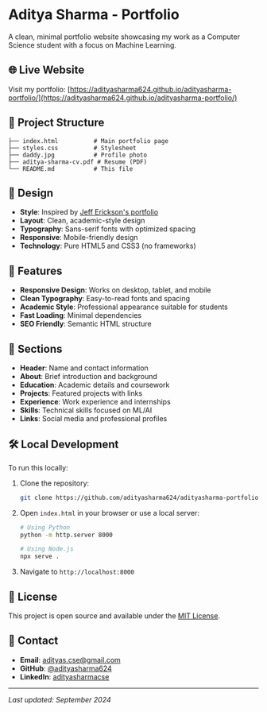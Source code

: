 # Aditya Sharma - Portfolio

A clean, minimal portfolio website showcasing my work as a Computer Science student with a focus on Machine Learning.

## 🌐 Live Website

Visit my portfolio: [https://adityasharma624.github.io/adityasharma-portfolio/](https://adityasharma624.github.io/adityasharma-portfolio/)

## 📁 Project Structure

```
├── index.html          # Main portfolio page
├── styles.css          # Stylesheet
├── daddy.jpg           # Profile photo
├── aditya-sharma-cv.pdf # Resume (PDF)
└── README.md           # This file
```

## 🎨 Design

- **Style**: Inspired by [Jeff Erickson's portfolio](https://jeffe.cs.illinois.edu/)
- **Layout**: Clean, academic-style design
- **Typography**: Sans-serif fonts with optimized spacing
- **Responsive**: Mobile-friendly design
- **Technology**: Pure HTML5 and CSS3 (no frameworks)

## 🚀 Features

- **Responsive Design**: Works on desktop, tablet, and mobile
- **Clean Typography**: Easy-to-read fonts and spacing
- **Academic Style**: Professional appearance suitable for students
- **Fast Loading**: Minimal dependencies
- **SEO Friendly**: Semantic HTML structure

## 📱 Sections

- **Header**: Name and contact information
- **About**: Brief introduction and background
- **Education**: Academic details and coursework
- **Projects**: Featured projects with links
- **Experience**: Work experience and internships
- **Skills**: Technical skills focused on ML/AI
- **Links**: Social media and professional profiles

## 🛠️ Local Development

To run this locally:

1. Clone the repository:
   ```bash
   git clone https://github.com/adityasharma624/adityasharma-portfolio.git
   ```

2. Open `index.html` in your browser or use a local server:
   ```bash
   # Using Python
   python -m http.server 8000
   
   # Using Node.js
   npx serve .
   ```

3. Navigate to `http://localhost:8000`

## 📝 License

This project is open source and available under the [MIT License](LICENSE).

## 📧 Contact

- **Email**: adityas.cse@gmail.com
- **GitHub**: [@adityasharma624](https://github.com/adityasharma624)
- **LinkedIn**: [adityasharmacse](https://linkedin.com/in/adityasharmacse)

---

*Last updated: September 2024*
